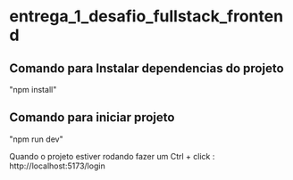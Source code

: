 # entrega_1_desafio_fullstack_frontend

## Comando para Instalar dependencias do projeto
"npm install"

## Comando para iniciar projeto
"npm run dev"

Quando o projeto estiver rodando fazer um Ctrl + click : http://localhost:5173/login
